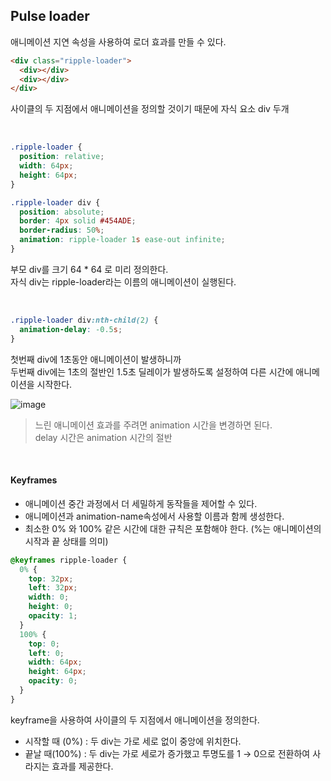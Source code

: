 
## Pulse loader
애니메이션 지연 속성을 사용하여 로더 효과를 만들 수 있다.
```html
<div class="ripple-loader">
  <div></div>
  <div></div>
</div>
```
사이클의 두 지점에서 애니메이션을 정의할 것이기 때문에 자식 요소 div 두개

<br>

```css
.ripple-loader {
  position: relative;
  width: 64px;
  height: 64px;
}

.ripple-loader div {
  position: absolute;
  border: 4px solid #454ADE;
  border-radius: 50%;
  animation: ripple-loader 1s ease-out infinite;
}
```
부모 div를 크기 64 * 64 로 미리 정의한다.  
자식 div는 ripple-loader라는 이름의 애니메이션이 실행된다.


<br>

```css
.ripple-loader div:nth-child(2) {
  animation-delay: -0.5s;
}
```
첫번째 div에 1초동안 애니메이션이 발생하니까   
두번째 div에는 1초의 절반인 1.5초 딜레이가 발생하도록 설정하여 다른 시간에 애니메이션을 시작한다.

![image](https://user-images.githubusercontent.com/47467774/121861805-2012dd00-cd35-11eb-8374-8c0f5a5922e8.png)


>느린 애니메이션 효과를 주려면 animation 시간을 변경하면 된다.  
delay 시간은  animation 시간의 절반

<br>

#### Keyframes

- 애니메이션 중간 과정에서 더 세밀하게 동작들을 제어할 수 있다. 
- 애니메이션과 animation-name속성에서 사용할 이름과 함께 생성한다.
- 최소한 0% 와 100% 같은 시간에 대한 규칙은 포함해야 한다. (%는 애니메이션의 시작과 끝 상태를 의미)
```css
@keyframes ripple-loader {
  0% {
    top: 32px;
    left: 32px;
    width: 0;
    height: 0;
    opacity: 1;
  }
  100% {
    top: 0;
    left: 0;
    width: 64px;
    height: 64px;
    opacity: 0;
  }
}
```
keyframe을 사용하여 사이클의 두 지점에서 애니메이션을 정의한다.
- 시작할 때 (0%) : 두 div는 가로 세로 없이 중앙에 위치한다.
- 끝날 때(100%) : 두 div는 가로 세로가 증가했고 투명도를 1 → 0으로 전환하여 사라지는 효과를 제공한다.

